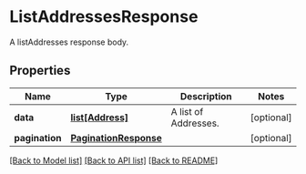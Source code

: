 # ListAddressesResponse

A listAddresses response body.
## Properties
Name | Type | Description | Notes
------------ | ------------- | ------------- | -------------
**data** | [**list[Address]**](Address.md) | A list of Addresses. | [optional] 
**pagination** | [**PaginationResponse**](PaginationResponse.md) |  | [optional] 

[[Back to Model list]](../README.md#documentation-for-models) [[Back to API list]](../README.md#documentation-for-api-endpoints) [[Back to README]](../README.md)


